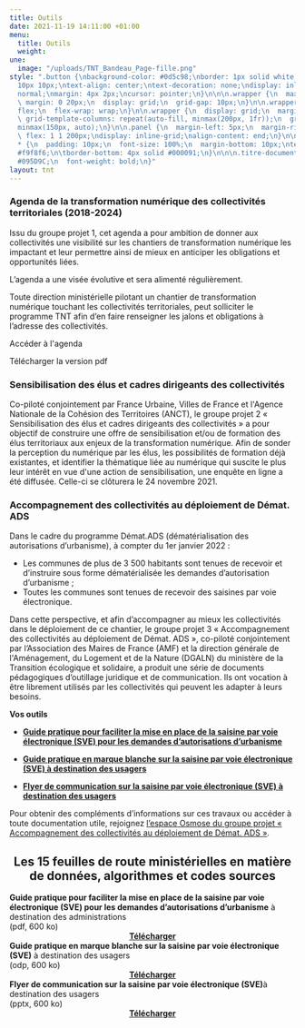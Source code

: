 ```yaml
---
title: Outils
date: 2021-11-19 14:11:00 +01:00
menu:
  title: Outils
  weight: 
une:
  image: "/uploads/TNT_Bandeau_Page-fille.png"
style: ".button {\nbackground-color: #0d5c98;\nborder: 1px solid white;\ncolor: white;\npadding:
  10px 10px;\ntext-align: center;\ntext-decoration: none;\ndisplay: inline-block;\nfont-style:
  normal;\nmargin: 4px 2px;\ncursor: pointer;\n}\n\n\n.wrapper {\n  max-width: 940px;\n
  \ margin: 0 20px;\n  display: grid;\n  grid-gap: 10px;\n}\n\n.wrapper {\n  display:
  flex;\n  flex-wrap: wrap;\n}\n\n.wrapper {\n  display: grid;\n  margin: 0 auto;\n
  \ grid-template-columns: repeat(auto-fill, minmax(200px, 1fr));\n  grid-auto-rows:
  minmax(150px, auto);\n}\n\n.panel {\n  margin-left: 5px;\n  margin-right: 5px;\n
  \ flex: 1 1 200px;\ndisplay: inline-grid;\nalign-content: end;\n}\n\n.wrapper >
  * {\n  padding: 10px;\n  font-size: 100%;\n  margin-bottom: 10px;\ntext-align: center;\nbackground-color:
  #f9f8f6;\n\tborder-bottom: 4px solid #000091;\n}\n\n\n.titre-document {\n  color:
  #095D9C;\n  font-weight: bold;\n}"
layout: tnt
---
```


### Agenda de la transformation numérique des collectivités territoriales (2018-2024)

Issu du groupe projet 1, cet agenda a pour ambition de donner aux collectivités une visibilité sur les chantiers de transformation numérique les impactant et leur permettre ainsi de mieux en anticiper les obligations et opportunités liées. 

L’agenda a une visée évolutive et sera alimenté régulièrement.

Toute direction ministérielle pilotant un chantier de transformation numérique touchant les collectivités territoriales, peut solliciter le programme TNT afin d’en faire renseigner les jalons et obligations à l’adresse des collectivités.

Accéder à l'agenda

Télécharger la version pdf

### Sensibilisation des élus et cadres dirigeants des collectivités
Co-piloté conjointement par France Urbaine, Villes de France et l'Agence Nationale de la Cohésion des Territoires (ANCT), le groupe projet 2 « Sensibilisation des élus et cadres dirigeants des collectivités » a pour objectif de construire une offre de sensibilisation et/ou de formation des élus territoriaux aux enjeux de la transformation numérique.
Afin de sonder la perception du numérique par les élus, les possibilités de formation déjà existantes, et identifier la thématique liée au numérique qui suscite le plus leur intérêt en vue d'une action de sensibilisation, une enquête en ligne a été diffusée.
Celle-ci se clôturera le 24 novembre 2021.


### Accompagnement des collectivités au déploiement de Démat. ADS
Dans le cadre du programme Démat.ADS (dématérialisation des autorisations d’urbanisme), à compter du 1er janvier 2022 : 
* Les communes de plus de 3 500 habitants sont tenues de recevoir et d’instruire sous forme dématérialisée les demandes d’autorisation d’urbanisme ; 
* Toutes les communes sont tenues de recevoir des saisines par voie électronique.

Dans cette perspective, et afin d’accompagner au mieux les collectivités dans le déploiement de ce chantier, le groupe projet 3 « Accompagnement des collectivités au déploiement de Démat. ADS », co-piloté conjointement par l’Association des Maires de France (AMF) et la direction générale de l'Aménagement, du Logement et de la Nature (DGALN) du ministère de la Transition écologique et solidaire, a produit une série de documents pédagogiques d’outillage juridique et de communication. Ils ont vocation à être librement utilisés par les collectivités qui peuvent les adapter à leurs besoins. 

**Vos outils**
* [**Guide pratique pour faciliter la mise en place de la saisine par voie électronique (SVE) pour les demandes d’autorisations d’urbanisme**](/uploads/Guide-pratique_mise-en-place_SVE.pdf)

* [**Guide pratique en marque blanche sur la saisine par voie électronique (SVE) à destination des usagers**](/uploads/Guide-pratique_SVE_usagers.odp)

* [**Flyer de communication sur la saisine par voie électronique (SVE) à destination des usagers**](/uploads/Flyer_SVE_usagers.pptx)

Pour obtenir des compléments d’informations sur ces travaux ou accéder à toute documentation utile, rejoignez [l’espace Osmose du groupe projet « Accompagnement des collectivités au déploiement de Démat. ADS »](https://osmose.numerique.gouv.fr/jcms/c_2074992/demat-ads-permis-de-construire-en-ligne).

<div align="center"><h2 id="feuilles-de-route"><b>Les 15 feuilles de route ministérielles en matière de données, algorithmes et codes sources</b></h2></div>

<div class="wrapper">
<div class="panel">
<b>Guide pratique pour faciliter la mise en place de la saisine par voie électronique (SVE) pour les demandes d’autorisations d’urbanisme</b> à destination des administrations<br>(pdf, 600 ko)
<div align="center"><a href="/uploads/Guide-pratique_SVE_usagers.odp" class="button"><b>Télécharger</b></a></div>
</div>
<div class="panel">
<b>Guide pratique en marque blanche sur la saisine par voie électronique (SVE)</b> à destination des usagers<br>(odp, 600 ko)
<div align="center"><a href="/uploads/feuillederoute_maa.pdf" class="button"><b>Télécharger</b></a></div>
</div>
<div class="panel">
<b>Flyer de communication sur la saisine par voie électronique (SVE)</b>à destination des usagers<br>(pptx, 600 ko)
<div align="center"><a href="/uploads/Flyer_SVE_usagers.pptx" class="button"><b>Télécharger</b></a></div>
</div>
</div>
